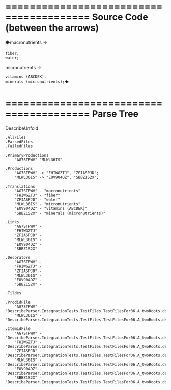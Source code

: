========================================
Source Code (between the arrows)
========================================

🡆macronutrients ->

    fiber,
    water;

micronutrients ->

    vitamins (ABCDEK),
    minerals (micronutrients);🡄

========================================
Parse Tree
========================================
DescribeUnfold

    .AllFiles
    .ParsedFiles
    .FailedFiles

    .PrimaryProductions
        "AG7STPWV" "MLWL36IS" 

    .Productions
        "AG7STPWV" -> "FHIWGZTJ", "ZFIASPJD";
        "MLWL36IS" -> "EOV904DZ", "SBBZ1S2X";

    .Translations
        "AG7STPWV" - "macronutrients"
        "FHIWGZTJ" - "fiber"
        "ZFIASPJD" - "water"
        "MLWL36IS" - "micronutrients"
        "EOV904DZ" - "vitamins (ABCDEK)"
        "SBBZ1S2X" - "minerals (micronutrients)"

    .Links
        "AG7STPWV" - 
        "FHIWGZTJ" - 
        "ZFIASPJD" - 
        "MLWL36IS" - 
        "EOV904DZ" - 
        "SBBZ1S2X" - 

    .Decorators
        "AG7STPWV" - 
        "FHIWGZTJ" - 
        "ZFIASPJD" - 
        "MLWL36IS" - 
        "EOV904DZ" - 
        "SBBZ1S2X" - 

    .Tildes

    .ProdidFile
        "AG7STPWV" - "DescribeParser.IntegrationTests.TestFiles.TestFilesFor06.A_twoRoots.ds"
        "MLWL36IS" - "DescribeParser.IntegrationTests.TestFiles.TestFilesFor06.A_twoRoots.ds"

    .ItemidFile
        "AG7STPWV" - "DescribeParser.IntegrationTests.TestFiles.TestFilesFor06.A_twoRoots.ds"
        "FHIWGZTJ" - "DescribeParser.IntegrationTests.TestFiles.TestFilesFor06.A_twoRoots.ds"
        "ZFIASPJD" - "DescribeParser.IntegrationTests.TestFiles.TestFilesFor06.A_twoRoots.ds"
        "MLWL36IS" - "DescribeParser.IntegrationTests.TestFiles.TestFilesFor06.A_twoRoots.ds"
        "EOV904DZ" - "DescribeParser.IntegrationTests.TestFiles.TestFilesFor06.A_twoRoots.ds"
        "SBBZ1S2X" - "DescribeParser.IntegrationTests.TestFiles.TestFilesFor06.A_twoRoots.ds"

